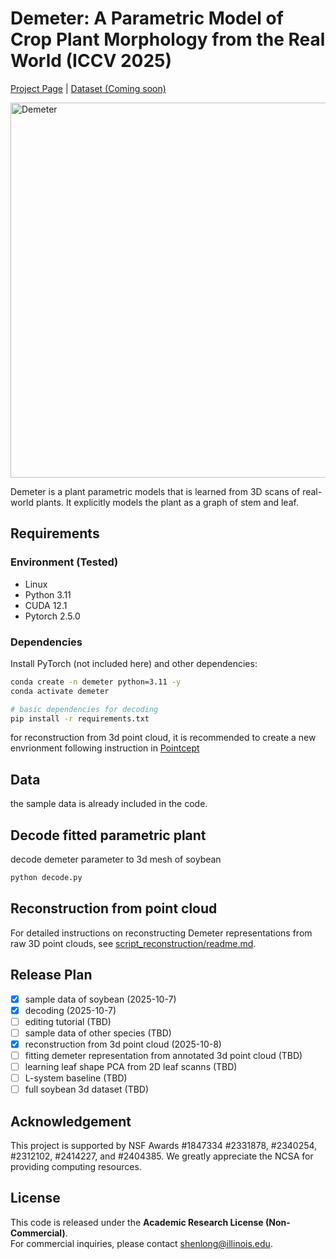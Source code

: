 # Demeter: A Parametric Model of Crop Plant Morphology from the Real World (ICCV 2025)

[Project Page](https://tianhang-cheng.github.io/Demeter-project.github.io/) | [Dataset (Coming soon)]()

<img src="assets/teaser.png" alt="Demeter " width="600">

Demeter is a plant parametric models that is learned from 3D scans of real-world plants. It explicitly models the plant as a graph of stem and leaf.

## Requirements

### Environment (Tested)

+ Linux
+ Python 3.11
+ CUDA 12.1
+ Pytorch 2.5.0

### Dependencies
Install PyTorch (not included here) and other dependencies:
```bash
conda create -n demeter python=3.11 -y
conda activate demeter

# basic dependencies for decoding
pip install -r requirements.txt
```

for reconstruction from 3d point cloud, it is recommended to create a new envrionment following instruction in [Pointcept](https://github.com/Pointcept/Pointcept)

## Data

the sample data is already included in the code.

## Decode fitted parametric plant

decode demeter parameter to 3d mesh of soybean

```python
python decode.py
```

## Reconstruction from point cloud

For detailed instructions on reconstructing Demeter representations from raw 3D point clouds, see [script_reconstruction/readme.md](script_reconstruction/readme.md).


## Release Plan

- [x] sample data of soybean (2025-10-7)
- [x] decoding (2025-10-7)
- [ ] editing tutorial (TBD)
- [ ] sample data of other species (TBD)
- [x] reconstruction from 3d point cloud (2025-10-8)
- [ ] fitting demeter representation from annotated 3d point cloud (TBD)
- [ ] learning leaf shape PCA from 2D leaf scanns (TBD)
- [ ] L-system baseline (TBD)
- [ ] full soybean 3d dataset (TBD)

## Acknowledgement
This project is supported by NSF Awards #1847334 #2331878, #2340254, #2312102, #2414227, and #2404385. We greatly appreciate the NCSA for providing computing resources.

## License
This code is released under the **Academic Research License (Non-Commercial)**.  
For commercial inquiries, please contact [shenlong@illinois.edu](mailto:shenlong@illinois.edu).